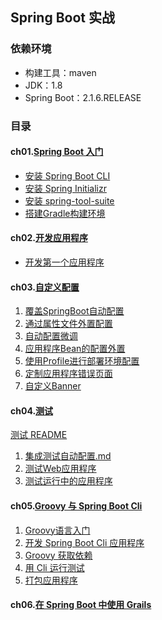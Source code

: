 ## Spring Boot 实战

### 依赖环境

- 构建工具：maven
- JDK：1.8
- Spring Boot：2.1.6.RELEASE

### 目录

#### ch01.[Spring Boot 入门](ch01Start)

- [安装 Spring Boot CLI](ch01Start/1.1安装Spring-Boot-CLI.md)
- [安装 Spring Initializr](ch01Start/1.2使用使用Spring-Initializr.md)
- [安装 spring-tool-suite](ch01Start/1.3安装spring-tool-suite插件.md)
- [搭建Gradle构建环境](ch01Start/1.4搭建Gradle构建环境.md)

#### ch02.[开发应用程序](ch02Develop)

- [开发第一个应用程序](ch02Develop/README.md)

#### ch03.[自定义配置](ch03Configuration)

1. [覆盖SpringBoot自动配置](ch03Configuration/3.1覆盖SpringBoot自动配置.md)
2. [通过属性文件外置配置](ch03Configuration/3.2通过属性文件外置配置.md)
3. [自动配置微调](ch03Configuration/3.3自动配置微调.md)
4. [应用程序Bean的配置外置](ch03Configuration/3.4应用程序Bean的配置外置.md)
5. [使用Profile进行部署环境配置](ch03Configuration/3.5使用Profile进行部署环境配置.md)
6. [定制应用程序错误页面](ch03Configuration/3.6定制应用程序错误页面.md)
7. [自定义Banner](ch03Configuration/3.7自定义Banner.md)

#### ch04.[测试](ch04Test)

[测试 README](ch04Test/README.md)

1. [集成测试自动配置.md](ch04Test/4.1集成测试自动配置.md)
2. [测试Web应用程序](ch04Test/4.2测试Web应用程序.md)
3. [测试运行中的应用程序](ch04Test/4.3测试运行中的应用程序.md)

#### ch05.[Groovy 与 Spring Boot Cli](ch05Groovy)

1. [Groovy语言入门](ch05Groovy/5.1Groovy语言入门.md)
2. [开发 Spring Boot Cli 应用程序](ch05Groovy/5.2开发SpringBootCLI应用程序.md)
3. [Groovy 获取依赖](ch05Groovy/5.3Groovy获取依赖.md)
4. [用 Cli 运行测试](ch05Groovy/5.4用CLI运行测试.md)
5. [打包应用程序](ch05Groovy/5.5打包应用程序.md)

#### ch06.[在 Spring Boot 中使用 Grails](ch06Grails)

